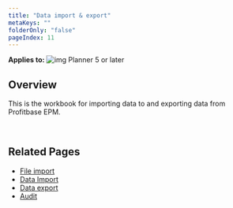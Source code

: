 ```yaml
---
title: "Data import & export"
metaKeys: ""
folderOnly: "false"
pageIndex: 11
---
```


**Applies to:** ![img](https://profitbasedocs.blob.core.windows.net/icons/yes-icon.png) Planner 5 or later<br/>

## Overview
This is the workbook for importing data to and exporting data from Profitbase EPM.

<br/>

## Related Pages

-  [File import](/planner/workbooks/data-management/data-import/file-import)
-  [Data Import](/planner/workbooks/data-management/data-import/import-data)
-  [Data export](/planner/workbooks/data-management/data-import/export-data)
-  [Audit](/planner/workbooks/data-management/data-import/audit)
